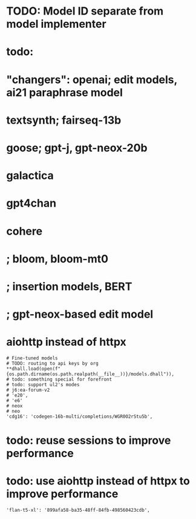# TODO: Model ID separate from model implementer

# todo:
# "changers": openai; edit models, ai21 paraphrase model
# textsynth; fairseq-13b
# goose; gpt-j, gpt-neox-20b
# galactica
# gpt4chan
# cohere
# ; bloom, bloom-mt0
# ; insertion models, BERT
# ; gpt-neox-based edit model
# aiohttp instead of httpx
    # Fine-tuned models
    # TODO: routing to api keys by org
    **dhall.load(open(f"{os.path.dirname(os.path.realpath(__file__))}/models.dhall")),
    # todo: something special for forefront
    # todo: support ul2's modes
    # j6:ea-forum-v2
    # 'e20',
    # 'e6'
    # neox
    # neo
    'cdg16': 'codegen-16b-multi/completions/WGR0O2rStu5b',

# todo: reuse sessions to improve performance
# todo: use aiohttp instead of httpx to improve performance
    'flan-t5-xl': '899afa58-ba35-48ff-84fb-498560423cdb',

